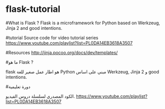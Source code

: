 flask-tutorial
==============


#What is Flask ?
Flask is a microframework for Python based on Werkzeug, Jinja 2 and good intentions.

#tutorial
Source code for video tutorial series
https://www.youtube.com/playlist?list=PL0DA14EB3618A3507

#Resources
http://jinja.pocoo.org/docs/dev/templates/

#ما هو Flask ?

flask هو اطار عمل صغير للغة Python مبني على اساس Werkzeug, Jinja 2 و good intentions.

#دورة تعليمية

الكود المصدري لسلسلة دروس الفيديو.
https://www.youtube.com/playlist?list=PL0DA14EB3618A3507
